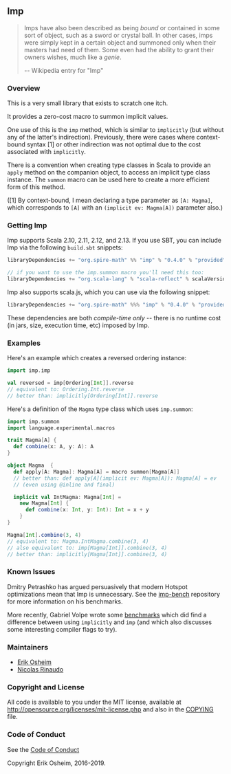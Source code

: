 ## Imp

> Imps have also been described as being *bound* or contained in some
> sort of object, such as a sword or crystal ball. In other cases,
> imps were simply kept in a certain object and summoned only when
> their masters had need of them. Some even had the ability to grant
> their owners wishes, much like a *genie*.
>
> -- Wikipedia entry for "Imp"

### Overview

This is a very small library that exists to scratch one itch.

It provides a zero-cost macro to summon implicit values.

One use of this is the `imp` method, which is similar to `implicitly`
(but without any of the latter's indirection). Previously, there were
cases where context-bound syntax [1] or other indirection was not
optimal due to the cost associated with `implicitly`.

There is a convention when creating type classes in Scala to provide
an `apply` method on the companion object, to access an implicit type
class instance. The `summon` macro can be used here to create a more
efficient form of this method.

([1] By context-bound, I mean declaring a type parameter as
`[A: Magma]`, which corresponds to `[A]` with an `(implicit ev:
Magma[A])` parameter also.)

### Getting Imp

Imp supports Scala 2.10, 2.11, 2.12, and 2.13. If you use SBT,
you can include Imp via the following `build.sbt` snippets:

```scala
libraryDependencies += "org.spire-math" %% "imp" % "0.4.0" % "provided"

// if you want to use the imp.summon macro you'll need this too:
libraryDependencies += "org.scala-lang" % "scala-reflect" % scalaVersion.value % "provided"
```

Imp also supports scala.js, which you can use via the following snippet:

```scala
libraryDependencies += "org.spire-math" %%% "imp" % "0.4.0" % "provided"
```

These dependencies are both *compile-time only* -- there is no runtime
cost (in jars, size, execution time, etc) imposed by Imp.

### Examples

Here's an example which creates a reversed ordering instance:

```scala
import imp.imp

val reversed = imp[Ordering[Int]].reverse
// equivalent to: Ordering.Int.reverse
// better than: implicitly[Ordering[Int]].reverse
```

Here's a definition of the `Magma` type class which uses `imp.summon`:

```scala
import imp.summon
import language.experimental.macros

trait Magma[A] {
  def combine(x: A, y: A): A
}

object Magma  {
  def apply[A: Magma]: Magma[A] = macro summon[Magma[A]]
  // better than: def apply[A](implicit ev: Magma[A]): Magma[A] = ev
  // (even using @inline and final)

  implicit val IntMagma: Magma[Int] =
    new Magma[Int] {
      def combine(x: Int, y: Int): Int = x + y
    }
}

Magma[Int].combine(3, 4)
// equivalent to: Magma.IntMagma.combine(3, 4)
// also equivalent to: imp[Magma[Int]].combine(3, 4)
// better than: implicitly[Magma[Int]].combine(3, 4)
```

### Known Issues

Dmitry Petrashko has argued persuasively that modern Hotspot
optimizations mean that Imp is unnecessary. See the
[imp-bench](https://github.com/DarkDimius/imp-bench) repository for
more information on his benchmarks.

More recently, Gabriel Volpe wrote some
[benchmarks](https://gvolpe.github.io/blog/context-bound-vs-implicit-evidence/)
which did find a difference between using `implicitly` and `imp` (and
which also discusses some interesting compiler flags to try).

### Maintainers

 * [Erik Osheim](https://github.com/non)
 * [Nicolas Rinaudo](https://github.com/nrinaudo)

### Copyright and License

All code is available to you under the MIT license, available at
http://opensource.org/licenses/mit-license.php and also in the
[COPYING](COPYING) file.

### Code of Conduct

See the [Code of Conduct](CODE_OF_CONDUCT.md)

Copyright Erik Osheim, 2016-2019.
